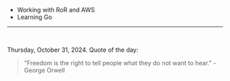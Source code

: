 - Working with RoR and AWS
- Learning Go

---

<br>

<!-- quote_marker -->
Thursday, October 31, 2024. Quote of the day:

> "Freedom is the right to tell people what they do not want to hear." - George Orwell
